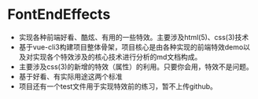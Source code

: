 <!--
 * @Description: 
 * @Author: Lxiaowei
 * @Github: https://github.com/LXY-1/itemName
 * @Date: 2019-08-17 15:42:10
 * @LastEditors: Lxiaowei
 * @LastEditTime: 2019-08-17 15:42:10
 -->

# FontEndEffects
- 实现各种前端好看、酷炫、有用的一些特效。主要涉及html(5)、css(3)技术
- 基于vue-cli3构建项目整体骨架，项目核心是由各种实现的前端特效demo以及对实现各个特效涉及的核心技术进行分析的md文档构成。
- 主要涉及css(3)的新增的特效（属性）的利用。只要你会用，特效不是问题。
- 基于好看、有实际用途这两个标准
- 项目还有一个test文件用于实现特效前的练习，暂不上传github。

